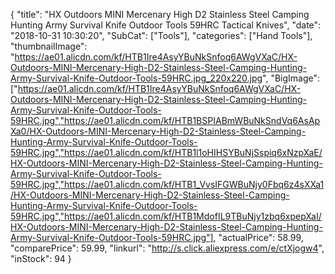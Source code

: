 {
	"title": "HX Outdoors MINI Mercenary High D2 Stainless Steel Camping Hunting Army Survival Knife Outdoor Tools 59HRC Tactical Knives",
	"date": "2018-10-31 10:30:20",
	"SubCat": ["Tools"],
	"categories": ["Hand Tools"],
	"thumbnailImage": "https://ae01.alicdn.com/kf/HTB1Ire4AsyYBuNkSnfoq6AWgVXaC/HX-Outdoors-MINI-Mercenary-High-D2-Stainless-Steel-Camping-Hunting-Army-Survival-Knife-Outdoor-Tools-59HRC.jpg_220x220.jpg",
	"BigImage": ["https://ae01.alicdn.com/kf/HTB1Ire4AsyYBuNkSnfoq6AWgVXaC/HX-Outdoors-MINI-Mercenary-High-D2-Stainless-Steel-Camping-Hunting-Army-Survival-Knife-Outdoor-Tools-59HRC.jpg","https://ae01.alicdn.com/kf/HTB1BSPIABmWBuNkSndVq6AsApXa0/HX-Outdoors-MINI-Mercenary-High-D2-Stainless-Steel-Camping-Hunting-Army-Survival-Knife-Outdoor-Tools-59HRC.jpg","https://ae01.alicdn.com/kf/HTB1l1oHIHSYBuNjSspiq6xNzpXaE/HX-Outdoors-MINI-Mercenary-High-D2-Stainless-Steel-Camping-Hunting-Army-Survival-Knife-Outdoor-Tools-59HRC.jpg","https://ae01.alicdn.com/kf/HTB1_VvsIFGWBuNjy0Fbq6z4sXXa1/HX-Outdoors-MINI-Mercenary-High-D2-Stainless-Steel-Camping-Hunting-Army-Survival-Knife-Outdoor-Tools-59HRC.jpg","https://ae01.alicdn.com/kf/HTB1MdofIL9TBuNjy1zbq6xpepXaI/HX-Outdoors-MINI-Mercenary-High-D2-Stainless-Steel-Camping-Hunting-Army-Survival-Knife-Outdoor-Tools-59HRC.jpg"],
	"actualPrice": 58.99,
	"comparePrice": 59.99,
	"linkurl": "http://s.click.aliexpress.com/e/ctXjogw4",
	"inStock": 94
}
